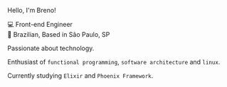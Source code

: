 Hello, I'm Breno!

💻 Front-end Engineer<br>
🏡 Brazilian, Based in São Paulo, SP

Passionate about technology.

Enthusiast of `functional programming`, `software architecture` and `linux`.

Currently studying `Elixir` and `Phoenix Framework`.
